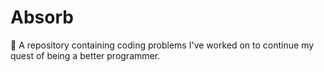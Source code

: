 # Absorb
📖 A repository containing coding problems I've worked on to continue my quest of being a better programmer.
